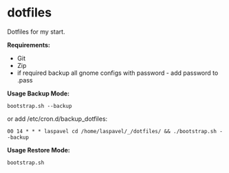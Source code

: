 # dotfiles

Dotfiles for my start.

**Requirements:**
* Git
* Zip
* if required backup all gnome configs with password - add password to .pass

**Usage Backup Mode:**
```
bootstrap.sh --backup
```
or add /etc/cron.d/backup_dotfiles:
```
00 14 * * * laspavel cd /home/laspavel/_/dotfiles/ && ./bootstrap.sh --backup
```

**Usage Restore Mode:**
```
bootstrap.sh
```

